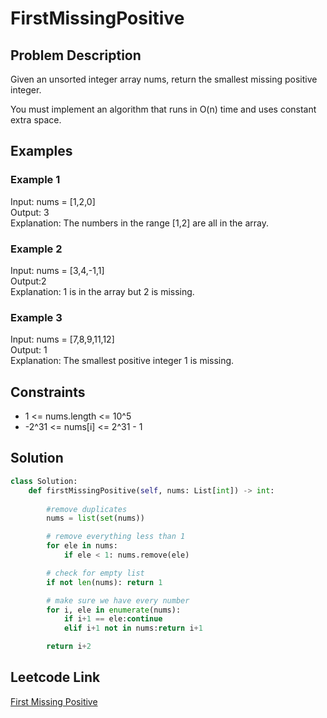 # FirstMissingPositive

## Problem Description
Given an unsorted integer array nums, return the smallest missing positive integer.<br>

You must implement an algorithm that runs in O(n) time and uses constant extra space.<br>

## Examples
### Example 1
Input: nums = [1,2,0]<br>
Output: 3<br>
Explanation: The numbers in the range [1,2] are all in the array.<br>

### Example 2
Input: nums = [3,4,-1,1]<br>
Output:2 <br>
Explanation: 1 is in the array but 2 is missing.<br>

### Example 3
Input: nums = [7,8,9,11,12]<br>
Output: 1<br>
Explanation: The smallest positive integer 1 is missing.<br>

## Constraints
- 1 <= nums.length <= 10^5
- -2^31 <= nums[i] <= 2^31 - 1

## Solution
```python
class Solution:
    def firstMissingPositive(self, nums: List[int]) -> int:
        
        #remove duplicates 
        nums = list(set(nums))

        # remove everything less than 1
        for ele in nums: 
            if ele < 1: nums.remove(ele)

        # check for empty list
        if not len(nums): return 1

        # make sure we have every number
        for i, ele in enumerate(nums):
            if i+1 == ele:continue
            elif i+1 not in nums:return i+1

        return i+2
```

## Leetcode Link
[First Missing Positive](https://leetcode.com/problems/first-missing-positive/)
